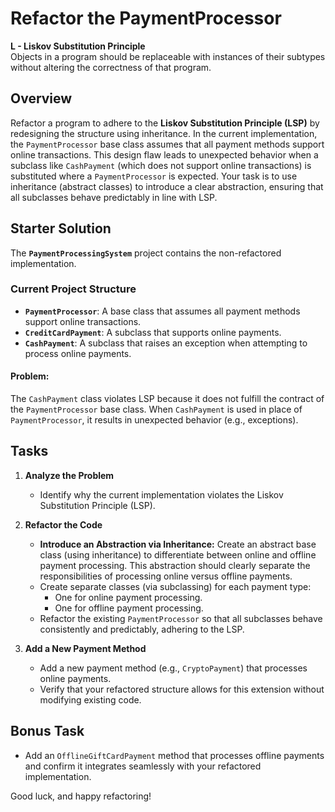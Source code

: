 # Refactor the PaymentProcessor

**L - Liskov Substitution Principle**  
Objects in a program should be replaceable with instances of their subtypes without altering the correctness of that program.

## Overview

Refactor a program to adhere to the **Liskov Substitution Principle (LSP)** by
redesigning the structure using inheritance. In the current implementation,
the `PaymentProcessor` base class assumes that all payment methods support
online transactions. This design flaw leads to unexpected behavior when a
subclass like `CashPayment` (which does not support online transactions) is
substituted where a `PaymentProcessor` is expected. Your task is to use
inheritance (abstract classes) to introduce a clear abstraction, ensuring that
all subclasses behave predictably in line with LSP.

## Starter Solution

The **`PaymentProcessingSystem`** project contains the non-refactored implementation.

### Current Project Structure

- **`PaymentProcessor`**: A base class that assumes all payment methods support online transactions.
- **`CreditCardPayment`**: A subclass that supports online payments.
- **`CashPayment`**: A subclass that raises an exception when attempting to
process online payments.

#### Problem:

The `CashPayment` class violates LSP because it does not fulfill the contract
of the `PaymentProcessor` base class. When `CashPayment` is used in place of
`PaymentProcessor`, it results in unexpected behavior (e.g., exceptions).

## Tasks

1. **Analyze the Problem**
   - Identify why the current implementation violates the Liskov Substitution
   Principle (LSP).

2. **Refactor the Code**
   - **Introduce an Abstraction via Inheritance:** Create an abstract base
   class (using inheritance) to differentiate between online and offline
   payment processing. This abstraction should clearly separate the
   responsibilities of processing online versus offline payments.
   - Create separate classes (via subclassing) for each payment type:
     - One for online payment processing.
     - One for offline payment processing.
   - Refactor the existing `PaymentProcessor` so that all subclasses behave
   consistently and predictably, adhering to the LSP.

3. **Add a New Payment Method**
   - Add a new payment method (e.g., `CryptoPayment`) that processes online payments.
   - Verify that your refactored structure allows for this extension without modifying existing code.

## Bonus Task

- Add an `OfflineGiftCardPayment` method that processes offline payments and confirm it integrates seamlessly with your refactored implementation.

Good luck, and happy refactoring!
